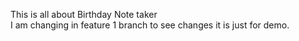 This is all about Birthday Note taker
<br>
I am changing in feature 1 branch to see changes it is just for demo.
